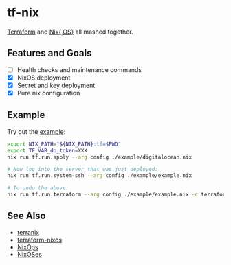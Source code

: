 # tf-nix

[Terraform](https://www.terraform.io) and [Nix{,OS}](https://nixos.org/) all mashed together.

## Features and Goals

- [ ] Health checks and maintenance commands
- [x] NixOS deployment
- [x] Secret and key deployment
- [x] Pure nix configuration

## Example

Try out the [example](./example/example.nix):

```bash
export NIX_PATH="${NIX_PATH}:tf=$PWD"
export TF_VAR_do_token=XXX
nix run tf.run.apply --arg config ./example/digitalocean.nix

# Now log into the server that was just deployed:
nix run tf.run.system-ssh --arg config ./example/example.nix

# To undo the above:
nix run tf.run.terraform --arg config ./example/example.nix -c terraform destroy
```

## See Also

- [terranix](https://github.com/mrVanDalo/terranix)
- [terraform-nixos](https://github.com/tweag/terraform-nixos)
- [NixOps](https://nixos.org/nixops/)
- [NixOSes](https://github.com/Infinisil/nixoses)
